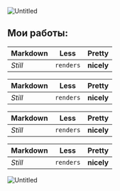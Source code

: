 ![Untitled](https://user-images.githubusercontent.com/93679282/189807512-94d82710-5633-40fe-abd7-03ba47b395bb.png)

## Мои работы:
Markdown | Less | Pretty 
--- | --- | ---
*Still* | `renders` | **nicely** 

Markdown | Less | Pretty 
--- | --- | ---
*Still* | `renders` | **nicely** 

Markdown | Less | Pretty 
--- | --- | ---
*Still* | `renders` | **nicely** 

Markdown | Less | Pretty 
--- | --- | ---
*Still* | `renders` | **nicely** 




![Untitled](https://user-images.githubusercontent.com/93679282/189711136-b0ad6c3c-4790-4126-836c-e34db0dc372d.png)
